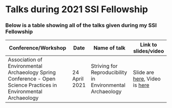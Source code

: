# Talks during 2021 SSI Fellowship

### Below is a table showing all of the talks given during my SSI Fellowship

| Conference/Workshop | Date | Name of talk | Link to slides/video |
| ------------- | --------- | ----------------------------------- | ---------------------------- |
| Association of Environmental Archaeology Spring Conference - Open Science Practices in Environmental Archaeology | 24 April 2021 | Striving for Reproducibility in Environmental Archaeology | Slide are [here](https://zenodo.org/record/4704811#.YLUJkvn0mUk), Video is [here](https://www.youtube.com/watch?v=yhLnCmOgsYg) |
